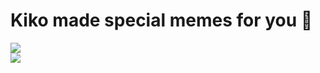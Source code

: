 # Kiko made special memes for you 🥺

<div grid="~ cols-2 gap-2" m="t-2">
<div>

<img border="rounded" src="/aquaman.jpeg">

</div>

  <div>
    <img border="rounded" src="/toy-story.jpeg">
  </div>
</div>
